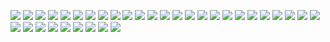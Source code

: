 ![](https://files.catbox.moe/3l17hh.gif) ![](https://64.media.tumblr.com/816218646dd9c9bc91413628f396e350/b598b7fada21f160-0c/s250x400/550a091ee0933dd62535d113397c658e785dc0d6.gif) ![](https://64.media.tumblr.com/0766330eff58a6b25b989926f34067db/b598b7fada21f160-c2/s100x200/4bd63c9bf28dc1b76b07fc2ca1f718d4518a6124.png) ![](https://64.media.tumblr.com/87f392a30c84691a5a2f34f340cba4e8/b598b7fada21f160-4b/s250x400/099b4a074364c5270647f49b9e8cd0448fb52233.gif) ![](https://64.media.tumblr.com/fdebdb833f09dee43f8266eacc22fdaa/b598b7fada21f160-9a/s250x400/88ed1cb967dc63f776fd9aa8c139edb38ec9b51a.gif) ![](https://64.media.tumblr.com/88dcd92c2d1be421377d3756b37f1877/b598b7fada21f160-86/s100x200/a67b456cdc4200758e82aafc07fd42ab9670facc.png) ![](https://64.media.tumblr.com/2e4783e65e9a29280e6c43155492b18a/b598b7fada21f160-3e/s250x400/59d37781d3fd5da754c092a56e59241488da88e2.gif) ![](https://64.media.tumblr.com/2dded37852be7f280e09ffc27de7c326/b598b7fada21f160-b7/s250x250_c1/3dda7e04264314c29108394afde9bdbf9782fe5e.png) ![](https://64.media.tumblr.com/6d1f167c15dad2c06c5afeb193cd2dee/4554e6d1befa913c-2a/s100x200/354309bbfdf87f6687b5d2e6c446b7f541c5e518.gif) ![](https://64.media.tumblr.com/32f077c7b00429fa312713dc9d432e5c/2236e6baba8f5a20-dd/s100x200/d117bbc23918cb82b4f1f98d64530eef67235d2c.png) ![](https://supplies.ju.mp/assets/images/gallery02/5a092986.png?v=9163b103) ![](https://supplies.ju.mp/assets/images/gallery01/9d29bc30.png?v=6a50b904) ![](https://supplies.ju.mp/assets/images/gallery01/3f6d45b4.png?v=6a50b904) ![](https://supplies.ju.mp/assets/images/gallery01/35d4ecc5.png?v=6a50b904) ![](https://supplies.ju.mp/assets/images/gallery01/ed5271e3.png?v=6a50b904) ![](https://supplies.ju.mp/assets/images/gallery01/d83268ae.png?v=6a50b904) ![](https://supplies.ju.mp/assets/images/gallery02/42445db1.png?v=6a50b904) ![](https://supplies.ju.mp/assets/images/gallery02/5d54cc5f.png?v=6a50b904) ![](https://supplies.ju.mp/assets/images/gallery02/2476699c.png?v=6a50b904) ![](https://supplies.ju.mp/assets/images/gallery09/411c2106.gif?v=6a50b904) ![](https://supplies.ju.mp/assets/images/gallery02/b3829f51.png?v=6a50b904) ![](https://supplies.ju.mp/assets/images/gallery02/c81f06ff.png?v=6a50b904) ![](https://files.catbox.moe/9t2rwj.png) ![](https://64.media.tumblr.com/758374dc2f9241374b0469c815aadb29/14a9856fad342a42-b4/s100x200/4a7ff7a9d797ffd8599718d758f382314ce4dd02.png) ![](https://64.media.tumblr.com/45094630a364e4691f2afb0612c869fd/14a9856fad342a42-6e/s100x200/145d0bf3eb883d730c67544d5eb9d42919d8c8c1.png) ![](https://64.media.tumblr.com/68aa24fe4ebafe404e2ad1df147aea8d/14a9856fad342a42-84/s100x200/76e9453ae6bfceb38cbcd7539d540687ae31bdd3.png) ![](https://files.catbox.moe/ifzd92.gif) ![](https://phonecharm.carrd.co/assets/images/gallery06/e2b43865.gif?v=a0242c79) ![](https://phonecharm.carrd.co/assets/images/gallery06/6f1722fd.gif?v=a0242c79) ![](https://phonecharm.carrd.co/assets/images/gallery06/26fda51a.png?v=a0242c79) ![](https://phonecharm.carrd.co/assets/images/gallery06/bfb97f5c.png?v=a0242c79) ![](https://phonecharm.carrd.co/assets/images/gallery03/c8ca6437.png?v=a0242c79) ![](https://phonecharm.carrd.co/assets/images/gallery06/7761dcab.png?v=a0242c79) ![](https://phonecharm.carrd.co/assets/images/gallery03/db926f63.jpg?v=a0242c79) 
